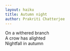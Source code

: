 ```yaml
---
layout: haiku
title: Autumn night
author: Prakriti Chatterjee
---
```


On a withered branch<br>
A crow has alighted<br>
Nightfall in autumn<br>
